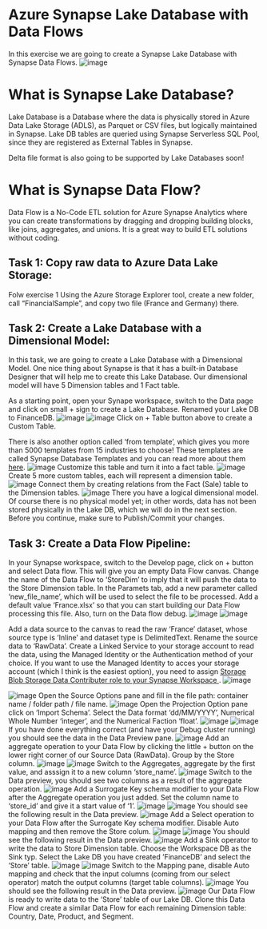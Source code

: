 # Azure Synapse Lake Database with Data Flows
In this exercise we are going to create a Synapse Lake Database with Synapse Data Flows.
![image](https://user-images.githubusercontent.com/31285245/182042219-db1f5f2a-5987-4714-b586-1c93ff04ac4a.png)
# What is Synapse Lake Database?

Lake Database is a Database where the data is physically stored in Azure Data Lake Storage (ADLS), as Parquet or CSV files, but logically maintained in Synapse. Lake DB tables are queried using Synapse Serverless SQL Pool, since they are registered as External Tables in Synapse.

Delta file format is also going to be supported by Lake Databases soon!

# What is Synapse Data Flow?

Data Flow is a No-Code ETL solution for Azure Synapse Analytics where you can create transformations by dragging and dropping building blocks, like joins, aggregates, and unions. It is a great way to build ETL solutions without coding.

## Task 1: Copy raw data to Azure Data Lake Storage:
Folw exercise 1
Using the Azure Storage Explorer tool,  create a new folder, call “FinancialSample”, and copy two file (France and Germany) there.

## Task 2: Create a Lake Database with a Dimensional Model:
In this task, we are going to create a Lake Database with a Dimensional Model. One nice thing about Synapse is that it has a built-in Database Designer that will help me to create this Lake Database. Our dimensional model will have 5 Dimension tables and 1 Fact table.

As a starting point, open your Synape workspace, switch to the Data page and click on small + sign to create a Lake Database. Renamed your Lake DB to FinanceDB.
![image](https://user-images.githubusercontent.com/31285245/182043536-cedd9b30-4352-4311-8075-7b82a359400b.png)
![image](https://user-images.githubusercontent.com/31285245/182043585-a0add207-09f6-475a-991d-0b9d6648760a.png)
Click on + Table button above to create a Custom Table.

There is also another option called ‘from template’, which gives you more than 5000 templates from 15 industries to choose! These templates are called Synapse Database Templates and you can read more about them [here](<https://docs.microsoft.com/en-us/azure/synapse-analytics/database-designer/overview-database-templates>).
![image](https://user-images.githubusercontent.com/31285245/182043629-2f084b65-af40-4fcd-86a4-b8c8db02d766.png)
Customize this table and turn it into a fact table.
![image](https://user-images.githubusercontent.com/31285245/182044010-259ecbf0-ea00-4959-8fe5-094a0d58c93d.png)
Create 5 more custom tables, each will represent a dimension table.
![image](https://user-images.githubusercontent.com/31285245/182044273-2f4e541b-8c06-4fb5-83c0-f6c9ee98890b.png)
Connect them by creating relations from the Fact (Sale) table to the Dimension tables.
![image](https://user-images.githubusercontent.com/31285245/182044485-ca52c663-efd0-419e-a40c-c8eb7a2cccdb.png)
There you have a logical dimensional model. Of course there is no physical model yet; in other words, data has not been stored physically in the Lake DB, which we will do in the next section. Before you continue, make sure to Publish/Commit your changes.

## Task 3: Create a Data Flow Pipeline:
In your Synapse workspace, switch to the Develop page, click on + button and select Data flow. This will give you an empty Data Flow canvas. Change the name of the Data Flow to ‘StoreDim’ to imply that it will push the data to the Store Dimension table. In the Paramets tab, add a new parameter called ‘new_file_name’, which will be used to select the file to be processed. Add a default value ‘France.xlsx’ so that you can start building our Data Flow processing this file. Also, turn on the Data flow debug.
![image](https://user-images.githubusercontent.com/31285245/182044858-09a86a4d-4ba9-45f8-9588-ac92563937ac.png)
![image](https://user-images.githubusercontent.com/31285245/182044875-d1f36e01-da70-4344-baa9-3bb8fe4ae84c.png)

Add a data source to the canvas to read the raw ‘France’ dataset, whose source type is ‘Inline’ and dataset type is DelimitedText. Rename the source data to ‘RawData’. Create a Linked Service to your storage account to read the data, using the Managed Identity or the Authentication method of your choice. If you want to use the Managed Identity to acces your storage account (which I think is the easiest option), you need to assign [Storage Blob Storage Data Contributer role to your Synapse Workspace ](<https://docs.microsoft.com/en-us/azure/synapse-analytics/security/how-to-grant-workspace-managed-identity-permissions#grant-permissions-to-managed-identity-after-workspace-creation>).
![image](https://user-images.githubusercontent.com/31285245/182045780-e3588299-1991-4660-9f2a-69b217b3538c.png)




![image](https://user-images.githubusercontent.com/31285245/182045112-316f3823-ba5e-447b-b0ba-c120194aef54.png)
Open the Source Options pane and fill in the file path:
container name / folder path / file name.
![image](https://user-images.githubusercontent.com/31285245/182045801-6b62ea3f-8b21-4c8e-a5ae-322444dde672.png)
Open the Projection Option pane click on ‘Import Schema’. Select the Data format ‘dd/MM/YYYY’, Numerical Whole Number ‘integer’, and the Numerical Faction ‘float’.
![image](https://user-images.githubusercontent.com/31285245/182045557-fde9a738-24d4-49ab-87d0-cd1756d8be44.png)
![image](https://user-images.githubusercontent.com/31285245/182045743-88519643-4ea4-41dd-9137-c4b9d5276c97.png)
If you have done everything correct (and have your Debug cluster running) you should see the data in the Data Preview pane.
![image](https://user-images.githubusercontent.com/31285245/182046198-8ed845d0-346d-472f-b602-fc4b07bf2afc.png)
Add an aggregate operation to your Data Flow by clicking the little + button on the lower right corner of our Source Data (RawData). Group by the Store column.
![image](https://user-images.githubusercontent.com/31285245/182046225-1f8242cf-cde9-4150-88ec-7e7e7b01bf06.png)
![image](https://user-images.githubusercontent.com/31285245/182046266-e7032ea5-a985-4a1b-a20a-2830f598aecd.png)
Switch to the Aggregates, aggregate by the first value, and asssign it to a new column ‘store_name’.
![image](https://user-images.githubusercontent.com/31285245/182046294-e249cba6-d020-418b-bcb3-afda6dafab4e.png)
Switch to the Data preview, you should see two columns as a result of the aggregate operation.
![image](https://user-images.githubusercontent.com/31285245/182046316-ae4d45ab-c9b4-4681-8bb7-a0ca34e5dcb2.png)
Add a Surrogate Key schema modifier to your Data Flow after the Aggregate operation you just added. Set the column name to ‘store_id’ and give it a start value of ‘1’.
![image](https://user-images.githubusercontent.com/31285245/182046339-f10173cc-845c-4b44-8b2b-3fe0016395fc.png)
![image](https://user-images.githubusercontent.com/31285245/182046404-ff5e734a-7df9-4800-bb3e-497b29d2ba24.png)
You should see the following result in the Data preview.
![image](https://user-images.githubusercontent.com/31285245/182046390-392273a5-8cff-48a6-b90d-8733aff95b13.png)
Add a Select operation to your Data Flow after the Surrogate Key schema modifier. Disable Auto mapping and then remove the Store colum.
![image](https://user-images.githubusercontent.com/31285245/182046427-689d02e8-6433-4054-94f1-8688ee352bdd.png)
![image](https://user-images.githubusercontent.com/31285245/182046469-d10fbfc6-bddb-4b73-8629-aedff05853ee.png)
You should see the following result in the Data preview.
![image](https://user-images.githubusercontent.com/31285245/182046516-fee57c54-c3b2-4147-a5a4-5f02d69a2a3f.png)
Add a Sink operator to write the data to Store Dimension table. Choose the Workspace DB as the Sink typ. Select the Lake DB you have created ’FinanceDB’ and select the ‘Store’ table.
![image](https://user-images.githubusercontent.com/31285245/182046567-7b7a9735-4f17-44a9-8644-fd52a85bb083.png)
![image](https://user-images.githubusercontent.com/31285245/182046608-352b8812-9acd-4754-b362-c14f52261531.png)
Switch to the Mapping pane, disable Auto mapping and check that the input columns (coming from our select operator) match the output columns (target table columns).
![image](https://user-images.githubusercontent.com/31285245/182046656-450b5354-168f-4373-8b37-ec2056d2c810.png)
You should see the following result in the Data preview.
![image](https://user-images.githubusercontent.com/31285245/182046710-f74ef4ef-2e61-4688-878a-73d0d9ffb8ce.png)
Our Data Flow is ready to write data to the ‘Store’ table of our Lake DB. Clone this Data Flow and create a similar Data Flow for each remaining Dimension table: Country, Date, Product, and Segment.














